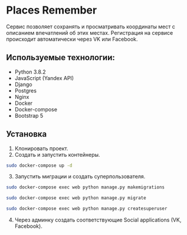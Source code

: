 # Places Remember

Сервис позволяет сохранять и просматривать координаты мест с описанием впечатлений
об этих местах. Регистрация на сервисе происходит автоматически через VK или Facebook.


## Используемые технологии:



- Python 3.8.2
- JavaScript (Yandex API)
- Django
- Postgres
- Nginx
- Docker
- Docker-compose
- Bootstrap 5


## Установка

1. Клонировать проект.
2. Создать и запустить контейнеры.

```sh
sudo docker-compose up -d
```

3. Запустить миграции и создать суперпользователя.
```sh
sudo docker-compose exec web python manage.py makemigrations
```
```sh
sudo docker-compose exec web python manage.py migrate
```
```sh
sudo docker-compose exec web python manage.py createsuperuser
```

4. Через админку создать соответствующие Social applications (VK, Facebook).
